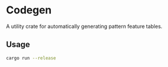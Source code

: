 # Codegen

A utility crate for automatically generating pattern feature tables.

## Usage

```bash
cargo run --release
```
